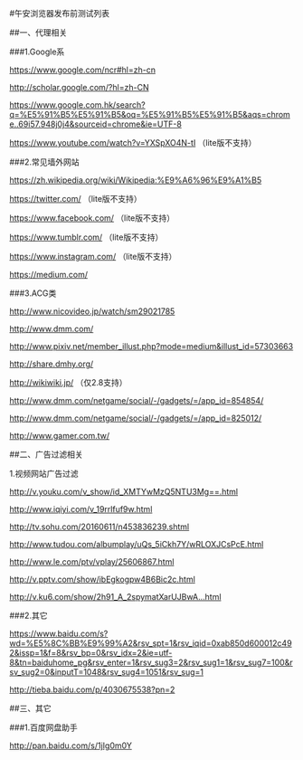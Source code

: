 #午安浏览器发布前测试列表

##一、代理相关

###1.Google系

https://www.google.com/ncr#hl=zh-cn

http://scholar.google.com/?hl=zh-CN

https://www.google.com.hk/search?q=%E5%91%B5%E5%91%B5&oq=%E5%91%B5%E5%91%B5&aqs=chrome..69i57.948j0j4&sourceid=chrome&ie=UTF-8

https://www.youtube.com/watch?v=YXSpXO4N-tI （lite版不支持）

###2.常见墙外网站

https://zh.wikipedia.org/wiki/Wikipedia:%E9%A6%96%E9%A1%B5

https://twitter.com/ （lite版不支持）

https://www.facebook.com/ （lite版不支持）

https://www.tumblr.com/ （lite版不支持）

https://www.instagram.com/ （lite版不支持）

https://medium.com/

###3.ACG类

http://www.nicovideo.jp/watch/sm29021785

http://www.dmm.com/

http://www.pixiv.net/member_illust.php?mode=medium&illust_id=57303663

http://share.dmhy.org/

http://wikiwiki.jp/ （仅2.8支持）

http://www.dmm.com/netgame/social/-/gadgets/=/app_id=854854/

http://www.dmm.com/netgame/social/-/gadgets/=/app_id=825012/

http://www.gamer.com.tw/

##二、广告过滤相关

1.视频网站广告过滤

http://v.youku.com/v_show/id_XMTYwMzQ5NTU3Mg==.html

http://www.iqiyi.com/v_19rrlfuf9w.html

http://tv.sohu.com/20160611/n453836239.shtml

http://www.tudou.com/albumplay/uQs_5iCkh7Y/wRLOXJCsPcE.html

http://www.le.com/ptv/vplay/25606867.html

http://v.pptv.com/show/ibEgkogpw4B6Bic2c.html

http://v.ku6.com/show/2h91_A_2spymatXarUJBwA...html

###2.其它

https://www.baidu.com/s?wd=%E5%8C%BB%E9%99%A2&rsv_spt=1&rsv_iqid=0xab850d600012c492&issp=1&f=8&rsv_bp=0&rsv_idx=2&ie=utf-8&tn=baiduhome_pg&rsv_enter=1&rsv_sug3=2&rsv_sug1=1&rsv_sug7=100&rsv_sug2=0&inputT=1048&rsv_sug4=1051&rsv_sug=1

http://tieba.baidu.com/p/4030675538?pn=2

##三、其它

###1.百度网盘助手

http://pan.baidu.com/s/1jIg0m0Y
